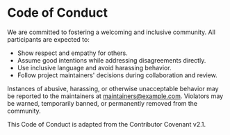 # Code of Conduct

We are committed to fostering a welcoming and inclusive community. All
participants are expected to:

- Show respect and empathy for others.
- Assume good intentions while addressing disagreements directly.
- Use inclusive language and avoid harassing behavior.
- Follow project maintainers' decisions during collaboration and review.

Instances of abusive, harassing, or otherwise unacceptable behavior may be
reported to the maintainers at maintainers@example.com. Violators may be
warned, temporarily banned, or permanently removed from the community.

This Code of Conduct is adapted from the Contributor Covenant v2.1.

